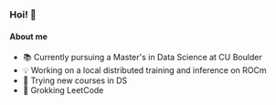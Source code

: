 ### Hoi! 👻

#### About me

- 📚 Currently pursuing a Master's in Data Science at CU Boulder
- 💡 Working on a local distributed training and inference on ROCm
- 🗿 Trying new courses in DS
- 🐛 Grokking LeetCode
